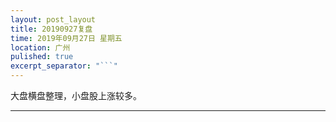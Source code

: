 ```yaml
---
layout: post_layout
title: 20190927复盘
time: 2019年09月27日 星期五
location: 广州
pulished: true
excerpt_separator: "```"
---
```



大盘横盘整理，小盘股上涨较多。

-------------------------------------------------------
